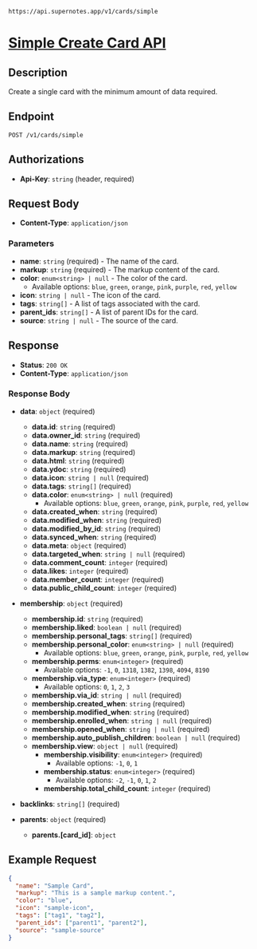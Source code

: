 ```
https://api.supernotes.app/v1/cards/simple
```
# [Simple Create Card API](https://developer.supernotes.app/api-reference/cards/simple-create-card)

## Description
Create a single card with the minimum amount of data required.

## Endpoint
`POST /v1/cards/simple`

## Authorizations
- **Api-Key**: `string` (header, required)

## Request Body
- **Content-Type**: `application/json`

### Parameters
- **name**: `string` (required) - The name of the card.
- **markup**: `string` (required) - The markup content of the card.
- **color**: `enum<string> | null` - The color of the card.
  - Available options: `blue`, `green`, `orange`, `pink`, `purple`, `red`, `yellow`
- **icon**: `string | null` - The icon of the card.
- **tags**: `string[]` - A list of tags associated with the card.
- **parent_ids**: `string[]` - A list of parent IDs for the card.
- **source**: `string | null` - The source of the card.

## Response
- **Status**: `200 OK`
- **Content-Type**: `application/json`

### Response Body
- **data**: `object` (required)
  - **data.id**: `string` (required)
  - **data.owner_id**: `string` (required)
  - **data.name**: `string` (required)
  - **data.markup**: `string` (required)
  - **data.html**: `string` (required)
  - **data.ydoc**: `string` (required)
  - **data.icon**: `string | null` (required)
  - **data.tags**: `string[]` (required)
  - **data.color**: `enum<string> | null` (required)
    - Available options: `blue`, `green`, `orange`, `pink`, `purple`, `red`, `yellow`
  - **data.created_when**: `string` (required)
  - **data.modified_when**: `string` (required)
  - **data.modified_by_id**: `string` (required)
  - **data.synced_when**: `string` (required)
  - **data.meta**: `object` (required)
  - **data.targeted_when**: `string | null` (required)
  - **data.comment_count**: `integer` (required)
  - **data.likes**: `integer` (required)
  - **data.member_count**: `integer` (required)
  - **data.public_child_count**: `integer` (required)

- **membership**: `object` (required)
  - **membership.id**: `string` (required)
  - **membership.liked**: `boolean | null` (required)
  - **membership.personal_tags**: `string[]` (required)
  - **membership.personal_color**: `enum<string> | null` (required)
    - Available options: `blue`, `green`, `orange`, `pink`, `purple`, `red`, `yellow`
  - **membership.perms**: `enum<integer>` (required)
    - Available options: `-1`, `0`, `1318`, `1382`, `1398`, `4094`, `8190`
  - **membership.via_type**: `enum<integer>` (required)
    - Available options: `0`, `1`, `2`, `3`
  - **membership.via_id**: `string | null` (required)
  - **membership.created_when**: `string` (required)
  - **membership.modified_when**: `string` (required)
  - **membership.enrolled_when**: `string | null` (required)
  - **membership.opened_when**: `string | null` (required)
  - **membership.auto_publish_children**: `boolean | null` (required)
  - **membership.view**: `object | null` (required)
    - **membership.visibility**: `enum<integer>` (required)
      - Available options: `-1`, `0`, `1`
    - **membership.status**: `enum<integer>` (required)
      - Available options: `-2`, `-1`, `0`, `1`, `2`
    - **membership.total_child_count**: `integer` (required)

- **backlinks**: `string[]` (required)

- **parents**: `object` (required)
  - **parents.[card_id]**: `object`

## Example Request
```json
{
  "name": "Sample Card",
  "markup": "This is a sample markup content.",
  "color": "blue",
  "icon": "sample-icon",
  "tags": ["tag1", "tag2"],
  "parent_ids": ["parent1", "parent2"],
  "source": "sample-source"
}